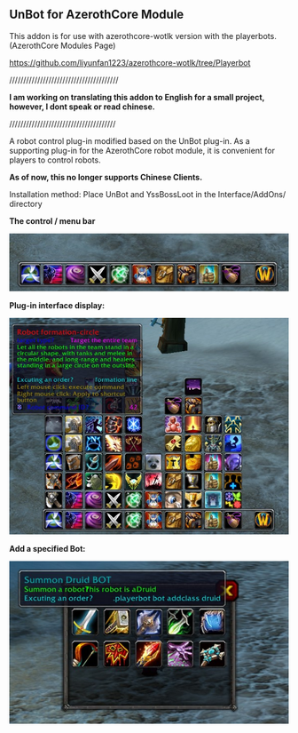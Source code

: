 ## UnBot for AzerothCore Module

This addon is for use with azerothcore-wotlk version with the playerbots. (AzerothCore Modules Page)

https://github.com/liyunfan1223/azerothcore-wotlk/tree/Playerbot

///////////////////////////////////////

**I am working on translating this addon to English for a small project, however, I dont speak or read chinese.**

//////////////////////////////////////

A robot control plug-in modified based on the UnBot plug-in. As a supporting plug-in for the AzerothCore robot module, it is convenient for players to control robots.

**As of now, this no longer supports Chinese Clients.**

Installation method: Place UnBot and YssBossLoot in the Interface/AddOns/ directory

**The control / menu bar**

![](docs/bar.jpg)

**Plug-in interface display:**

![](docs/display.jpg)

**Add a specified Bot:**

![](docs/addclass.jpg)



